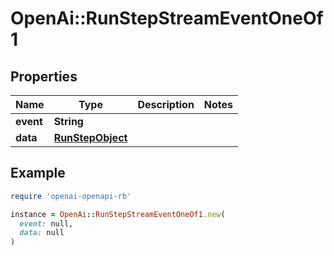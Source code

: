 # OpenAi::RunStepStreamEventOneOf1

## Properties

| Name | Type | Description | Notes |
| ---- | ---- | ----------- | ----- |
| **event** | **String** |  |  |
| **data** | [**RunStepObject**](RunStepObject.md) |  |  |

## Example

```ruby
require 'openai-openapi-rb'

instance = OpenAi::RunStepStreamEventOneOf1.new(
  event: null,
  data: null
)
```

